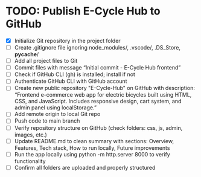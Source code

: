 # TODO: Publish E-Cycle Hub to GitHub

- [x] Initialize Git repository in the project folder
- [ ] Create .gitignore file ignoring node_modules/, .vscode/, .DS_Store, **pycache**/
- [ ] Add all project files to Git
- [ ] Commit files with message “Initial commit - E-Cycle Hub frontend”
- [ ] Check if GitHub CLI (gh) is installed; install if not
- [ ] Authenticate GitHub CLI with GitHub account
- [ ] Create new public repository "E-Cycle-Hub" on GitHub with description: “Frontend e-commerce web app for electric bicycles built using HTML, CSS, and JavaScript. Includes responsive design, cart system, and admin panel using localStorage.”
- [ ] Add remote origin to local Git repo
- [ ] Push code to main branch
- [ ] Verify repository structure on GitHub (check folders: css, js, admin, images, etc.)
- [ ] Update README.md to clean summary with sections: Overview, Features, Tech stack, How to run locally, Future improvements
- [ ] Run the app locally using python -m http.server 8000 to verify functionality
- [ ] Confirm all folders are uploaded and properly structured
